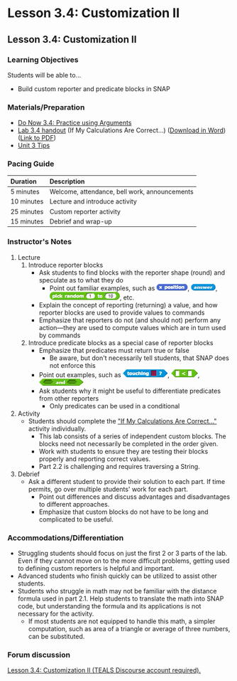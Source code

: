 # Lesson 3.4: Customization II

## Lesson 3.4: Customization II

### Learning Objectives

Students will be able to...

* Build custom reporter and predicate blocks in SNAP

### Materials/Preparation

* [Do Now 3.4: Practice using Arguments](do_now_34.md)
* [Lab 3.4 handout](lab_34.md) \(If My Calculations Are Correct...\) \([Download in Word](https://github.com/TEALSK12/introduction-to-computer-science/raw/master/Unit%203%20Word/Lab%203.4%20If%20My%20Calculations%20Are%20Correct.docx)\) \([Link to PDF](https://github.com/TEALSK12/introduction-to-computer-science/raw/master/Unit%203%20PDF/Lab%203.4%20If%20My%20Calculations%20Are%20Correct.pdf)\)
* [Unit 3 Tips](https://github.com/TEALSK12/introduction-to-computer-science/tree/1b0bf53d1227fa78fa4316e79dd49375fd1c622d/unit_3_tips.md)

### Pacing Guide

| Duration | Description |
| :--- | :--- |
| 5 minutes | Welcome, attendance, bell work, announcements |
| 10 minutes | Lecture and introduce activity |
| 25 minutes | Custom reporter activity |
| 15 minutes | Debrief and wrap-up |

### Instructor's Notes

1. Lecture
   1. Introduce reporter blocks
      * Ask students to find blocks with the reporter shape \(round\) and speculate as to what they do
        * Point out familiar examples, such as ![](../../.gitbook/assets/xposition.png), ![](../../.gitbook/assets/answer.png), ![](../../.gitbook/assets/pickrandom.png), etc.
      * Explain the concept of reporting \(returning\) a value, and how reporter blocks are used to provide values to commands
      * Emphasize that reporters do not \(and should not\) perform any action—they are used to compute values which are in turn used by commands
   2. Introduce predicate blocks as a special case of reporter blocks
      * Emphasize that predicates must return true or false
        * Be aware, but don't necessarily tell students, that SNAP does not enforce this
      * Point out examples, such as ![](../../.gitbook/assets/touching.png), ![](../../.gitbook/assets/lessthan.png), ![](../../.gitbook/assets/and.png)
      * Ask students why it might be useful to differentiate predicates from other reporters
        * Only predicates can be used in a conditional
2. Activity
   * Students should complete the ["If My Calculations Are Correct..."](lab_34.md) activity individually.
     * This lab consists of a series of independent custom blocks.  The blocks need not necessarily be completed in the order given.
     * Work with students to ensure they are testing their blocks properly and reporting correct values.
     * Part 2.2 is challenging and requires traversing a String.
3. Debrief
   * Ask a different student to provide their solution to each part.  If time permits, go over multiple students' work for each part.
     * Point out differences and discuss advantages and disadvantages to different approaches.
     * Emphasize that custom blocks do not have to be long and complicated to be useful.

### Accommodations/Differentiation

* Struggling students should focus on just the first 2 or 3 parts of the lab.  Even if they cannot move on to the more difficult problems, getting used to defining custom reporters is helpful and important.
* Advanced students who finish quickly can be utilized to assist other students.
* Students who struggle in math may not be familiar with the distance formula used in part 2.1.  Help students to translate the math into SNAP code, but understanding the formula and its applications is not necessary for the activity.
  * If most students are not equipped to handle this math, a simpler computation, such as area of a triangle or average of three numbers, can be substituted.

### Forum discussion

 [Lesson 3.4: Customization II \(TEALS Discourse account required\).](http://forums.tealsk12.org/c/intro-unit-3-variables-and-customization/lesson-3-4-customization-ii)

